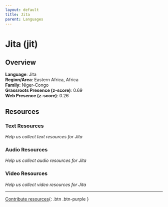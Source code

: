 ```yaml
---
layout: default
title: Jita
parent: Languages
---
```


# Jita (jit)

## Overview

**Language**: Jita  
**Region/Area**: Eastern Africa, Africa  
**Family**: Niger-Congo  
**Grassroots Presence (z-score)**: 0.69  
**Web Presence (z-score)**: 0.26  

## Resources

### Text Resources
*Help us collect text resources for Jita*

### Audio Resources
*Help us collect audio resources for Jita*

### Video Resources
*Help us collect video resources for Jita*

---

[Contribute resources](https://forms.office.com/e/1SfLJx3u1r){: .btn .btn-purple }
